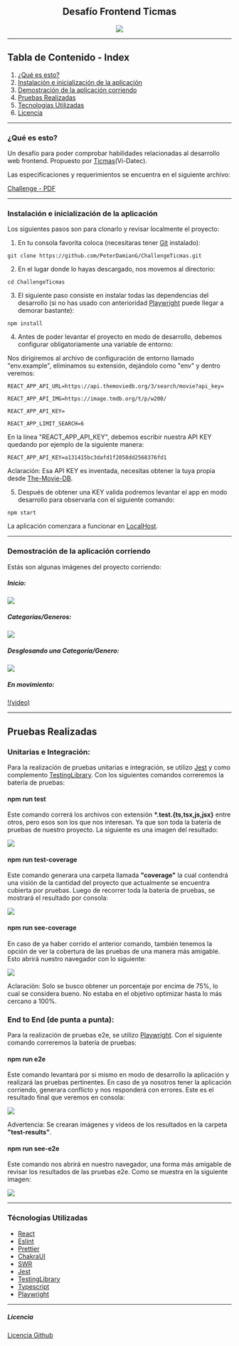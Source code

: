 <h2 align="center">
  Desafío Frontend Ticmas
</h2>
<div align="center">
  <img  src="readme-resources/LogoTicmas.webp" />
</div>

---

## Tabla de Contenido - Index

1. [¿Qué es esto?](#what)
2. [Instalación e inicialización de la aplicación](#install)
3. [Demostración de la aplicación corriendo](#demo)
4. [Pruebas Realizadas](#test)
5. [Tecnologías Utilizadas](#tech)
6. [Licencia](#license)

---

### ¿Qué es esto? <a name="what"></a>

Un desafío para poder comprobar habilidades relacionadas al desarrollo web frontend. Propuesto por [Ticmas](https://www.ticmas.com/)(Vi-Datec).

Las especificaciones y requerimientos se encuentra en el siguiente archivo:

[Challenge - PDF](readme-resources/Vi-DatecFrontendDevChallenge.pdf)

---

### Instalación e inicialización de la aplicación <a name="install"></a>

Los siguientes pasos son para clonarlo y revisar localmente el proyecto:

1. En tu consola favorita coloca (necesitaras tener [Git](https://git-scm.com/downloads) instalado):

`git clone https://github.com/PeterDamianG/ChallengeTicmas.git`

2. En el lugar donde lo hayas descargado, nos movemos al directorio:

`cd ChallengeTicmas`

3. El siguiente paso consiste en instalar todas las dependencias del desarrollo (si no has usado con anterioridad [Playwright](https://playwright.dev/) puede llegar a demorar bastante):

`npm install`

4. Antes de poder levantar el proyecto en modo de desarrollo, debemos configurar obligatoriamente una variable de entorno:

Nos dirigiremos al archivo de configuración de entorno llamado "env.example", eliminamos su extensión, dejándolo como "env" y dentro veremos:

```
REACT_APP_API_URL=https://api.themoviedb.org/3/search/movie?api_key=

REACT_APP_API_IMG=https://image.tmdb.org/t/p/w200/

REACT_APP_API_KEY=

REACT_APP_LIMIT_SEARCH=6
```

En la línea "REACT_APP_API_KEY", debemos escribir nuestra API KEY quedando por ejemplo de la siguiente manera:

`REACT_APP_API_KEY=a131415bc3dafd1f2058dd2568376fd1`

Aclaración: Esa API KEY es inventada, necesitas obtener la tuya propia desde [The-Movie-DB](https://developers.themoviedb.org/3/getting-started/introduction).

5. Después de obtener una KEY valida podremos levantar el app en modo desarrollo para observarla con el siguiente comando:

`npm start`

La aplicación comenzara a funcionar en [LocalHost](http://localhost:3000/).

---

### Demostración de la aplicación corriendo <a name="demo"></a>

Estás son algunas imágenes del proyecto corriendo:

##### Inicio:

<img src="readme-resources/inicio.png">

##### Categorías/Generos:

<img src="readme-resources/menuacordion.png">

##### Desglosando una Categoría/Genero:

<img src="readme-resources/descolapsemenu.png">

##### En movimiento:

[!(video)](readme-resources/anim.webm.mp4)

---

## Pruebas Realizadas <a name="test"></a>

### Unitarias e Integración:

Para la realización de pruebas unitarias e integración, se utilizo [Jest](https://jestjs.io/) y como complemento [TestingLibrary](https://testing-library.com/). Con los siguientes comandos correremos la batería de pruebas:

#### npm run test

Este comando correrá los archivos con extensión <b>\*.test.{ts,tsx,js,jsx}</b> entre otros, pero esos son los que nos interesan. Ya que son toda la batería de pruebas de nuestro proyecto. La siguiente es una imagen del resultado:

<img src="readme-resources/test.jpg">

#### npm run test-coverage

Este comando generara una carpeta llamada <b>"coverage"</b> la cual contendrá una visión de la cantidad del proyecto que actualmente se encuentra cubierta por pruebas. Luego de recorrer toda la batería de pruebas, se mostrará el resultado por consola:

<img src="readme-resources/test-coverage.jpg">

#### npm run see-coverage

En caso de ya haber corrido el anterior comando, también tenemos la opción de ver la cobertura de las pruebas de una manera más amigable. Esto abrirá nuestro navegador con lo siguiente:

<img src="readme-resources/see-coverage.png">

Aclaración: Solo se busco obtener un porcentaje por encima de 75%, lo cual se considera bueno. No estaba en el objetivo optimizar hasta lo más cercano a 100%.

### End to End (de punta a punta):

Para la realización de pruebas e2e, se utilizo [Playwright](https://playwright.dev/). Con el siguiente comando correremos la batería de pruebas:

#### npm run e2e

Este comando levantará por si mismo en modo de desarrollo la aplicación y realizará las pruebas pertinentes. En caso de ya nosotros tener la aplicación corriendo, generara conflicto y nos responderá con errores. Este es el resultado final que veremos en consola:

<img src="readme-resources/e2e.jpg">

Advertencia: Se crearan imágenes y videos de los resultados en la carpeta <b>"test-results"</b>.

#### npm run see-e2e

Este comando nos abrirá en nuestro navegador, una forma más amigable de revisar los resultados de las pruebas e2e. Como se muestra en la siguiente imagen:

<img src="readme-resources/see-e2e.jpg">

---

### Técnologías Utilizadas <a name="tech"></a>

- [React](https://es.reactjs.org/)
- [Eslint](https://eslint.org/)
- [Prettier](https://prettier.io/)
- [ChakraUI](https://chakra-ui.com/)
- [SWR](https://swr.vercel.app/es-ES)
- [Jest](https://jestjs.io/)
- [TestingLibrary](https://testing-library.com/)
- [Typescript](https://www.typescriptlang.org/)
- [Playwright](https://playwright.dev/)

---

##### Licencia <a name="license"></a>

[Licencia Github](LICENSE)
